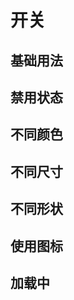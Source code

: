 # 开关

## 基础用法

<div></div>

## 禁用状态

<div></div>

## 不同颜色

<div></div>

## 不同尺寸

<div></div>

## 不同形状

<div></div>

## 使用图标

<div></div>

## 加载中

<div></div>
